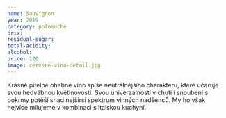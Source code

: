 ```yaml
---
name: Sauvignon
year: 2019
category: polosuché
brix: 
residual-sugar: 
total-acidity: 
alcohol: 
price: 120
image: cervene-vino-detail.jpg
---
```


Krásně pitelné ohebné víno spíše neutrálnějšího charakteru, které učaruje svou hedvábnou květinovostí. Svou univerzálností v chuti i snoubení s pokrmy potěší snad nejširsí spektrum vinných nadšenců. My ho však nejvíce milujeme v kombinaci s italskou kuchyní.